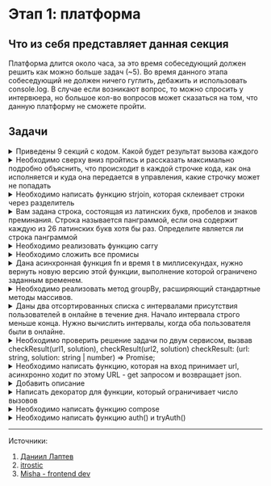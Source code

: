 # Этап 1: платформа

## Что из себя представляет данная секция 

Платформа длится около часа, за это время собеседующий должен решить как можно больше задач (~5). Во время данного этапа собеседующий не должен ничего гуглить, дебажить и использовать console.log. В случае если возникают вопрос, то можно спросить у интервюера, но большое кол-во вопросов может сказаться на том, что данную платформу не сможете пройти.

## Задачи

<details>
<summary>Приведены 9 секций с кодом. Какой будет результат вызова каждого</summary>

```js
// 1.
console.log(typeof []);

// 2.
console.log(typeof null);

// 3.
console.log(1 + "2");

// 4.
console.log("4" - 2);

// 5
const first = () => console.log("Один");
const second = () => console.log("Два");
const third = () => console.log("Три");

first();
setTimeout(second, 0);
third();

// 6
var a = 2;
var b = a;
b++

console.log(a);
console.log(b);

// 7
var c = [1, 2, 3]
var d = c;
d.push(4);
console.log(c);
console.log(d);

// 8
{
  console.log(i);
  var i = 10;
  console.log(i)
}

// 9
{
  console.log(i);
  const i = 10;
  console.log(i)
}
```
</details>

<details>
<summary>Необходимо сверху вниз пройтись и рассказать максимально подробно объяснить, что происходит в каждой строчке кода, как она исполняется и куда она передается в управления, какие строчку может не попадать</summary>

```js
Promise.resolve(1)
  .then((x) => x + 1)
  .then((x) => { throw x } )
  .then((x) => console.log(x))
  .catch((err) => console.log(err))
  .then(x => Promise.resolve(x))
  .catch((err) => console.log(err))
  .then((x) => console.log(x))

```


</details>

<details>
<summary>Необходимо написать функцию strjoin, которая склеивает строки через разделитель</summary>

```js
function strjoin() {
  // code here
}

console.log(strjoin('.', 'a', 'b', 'c')); // 'a.b.c.
console.log(strjoin('-', 'a', 'b', 'c', 'd', 'e', 'f')); // a-b-c-d-e-f

// Доп.вопрос, что вернет если мы добавим только разделитель
console.log(strjoin('.'));

// Напиши решение с помощью ЕС6, и до ЕС5;

// Что такое arguments

```
</details>

<details>
<summary>Вам задана строка, состоящая из латинских букв, пробелов и знаков преминания. Строка называется панграммой, если она содержит каждую из 26 латинских букв хотя бы раз. Определите является ли строка панграммой
</summary>

```js
const LETTERS = [
    "A", "B", "C", "D", "E",
    "F", "G", "H", "I", "J",
    "K", "L", "M", "N", "O", 
    "P", "Q", "R", "S", "T",
    "U", "V", "W", "X", "Y", 
    "Z"
]

function isPangram(text) {
    // your code her
}

console.log(isPangram('A pangram or holoalphabetic sentence is a sentence using every letter of a gived alphabet at least once'))
console.log(isPangram('Waltz, bad nymph, for quick jigs vex'))
```
</details>


<details>
<summary>Необходимо реализовать функцию carry</summary>

```js
function sum(a,b,c) {
  return a + b + c  
}

function curry(fn) {
  // TODO
}

carry(sum)(1, 2, 3);
curry(sum)(1, 2)(3);
curry(sum)(1)(2)(3);
```

</details>

<details>
<summary>Необходимо сложить все промисы</summary>


```js

function sumPromises(...promises) {
  // TODO  
}

// Пример использования
const promise1 = Promise.resolve(1);
const promise2 = Promise.resolve(2);

sumPromises(promise1, promise2).then(console.log); // 3
```

<details>
<summary>Ответ</summary>

```js
function sumPromises(...promises) {
  return Promise.all(promises)
    .then(results => results.reduce((sum, value) => sum + value, 0));
}
```

</details>
</details>
<details>
<summary>Дана асинхронная функция fn и время t в миллисекундах, нужно вернуть новую версию этой функции, выполнение которой ограничено заданным временем.
</summary>

Функция fn принимает аргументы, переданные в эту новую функцию.
  
Возвращаемая функция работает по следующим правилам: 
- если fn выполнится за заданное время t, то функция резолвит полученные данные;
- если fn не выполнился за заданное время t, то функция реджектит строку "Time limit exceeded"

```js
const timeLimited = function (fn, t) {
  // Your code
}
```

<details>
<summary>Ответ</summary>

```js
const timeLimited = function (fn, t) {
  return async function (...args) {
    // Обещание, которое сработает, если функция превысит лимит
    const timeoutPromise = new Promise((_, reject) => {
      setTimeout(() => reject("Time limit exceeded"), t);
    });

    // Запускаем fn с переданными аргументами
    const fnPromise = fn(...args);

    // Возвращаем результат того, кто быстрее завершится
    return Promise.race([fnPromise, timeoutPromise]);
  };
};
```

</details>
</details>

<details>
<summary>Необходимо реализовать метод groupBy, расширяющий стандартные методы массивов.</summary>

Метод должен возвращать сгруппированную версию массива - объект, в котором
каждый ключ является результатом выполнения переданной функции fn(arr[i]), а
каждое значение - массивом, содержащим все элементы исходного массива с этим 
ключом

```js

Array.prototype.groupBy


// Пример №1
const array1 = [
    { id: 1 },
    { id: 1 },
    { id: 3 }
]

const fn = (item) => item.id;

console.log(array1,groupBy(fn));
// {
//   1: [ {id: 1}, { id: 1 }]
//   2: [ {id: 2}]   
// }

// Пример №2
const array2 = [1, 2, 3];
console.log(array2.groupBy(String));
// {
//   "1": [1]
//   "2": [2]   
//   "3": [3]   
// }


// Пример №3
const array3 = [3.3, 0.5, 1.4];
console.log(array2.groupBy(Math.round));
// {
//   3: [3.3]
//   1: [0.5, 1.4]   
// }
```

</details>

<details>
<summary>Даны два отсортированных списка с интервалами присутствия пользователей в онлайне в течение дня. Начало интервала строго меньше конца. Нужно вычислить интервалы, когда оба пользователя были в онлайне.</summary>


```js
intersection(
    [(8, 12), (17, 22)],
    [(5, 11), (14, 18), (20, 23)]
) // [(8, 11), (17, 18), (20, 22)]

intersection(
    [(9, 15), (18, 21)],
    [(10, 14), (21, 22)]
) // [(10, 14)]

function intersection(user1, user2) {
  // your code here
}
```

</details>

<details>
<summary> Необходимо проверить решение задачи по двум сервисом, вызвав checkResult(url1, solution), checkResult(url2, solution) checkResult: (url: string, solution: string | number) => Promise<boolean>;</summary>

- Если оба запроса вернули true - вывести success;
- Если хоть один вернул false - вывести fail
- Если хоть один не ответил - вывести error;
- Если хоть один отвечает дольше 1 сек - вывести timeout


```js
import {checkResult} from 'myLib'

const solution = "Any answer";
const url1 = "yandex.ru";
const url2 = "google.com";

checkResult(url1, solution);
checkResult(url2, solution)
```
</details>

<details>
<summary>Необходимо написать функцию, которая на вход принимает url, асинхронно ходит по этому URL - get запросом и возвращает json.</summary>

Для получение данных использовать fetch. Можно использовать только Promise API. Если во время запроса произошла ошибка, то пробовать запросить еще 5 раз. Если в итоге информацию получить не удалось, вернуть ошибку "Заданный url недоступен

```js
function get(url) {
    // code here
}

get(url)
.then(res => console.log(res))
.catch(err => console.error(err))
```

</details>

<details>
<summary>Добавить описание</summary>

```js
function camelToSnake(text) {
  let result = '';
  
  for (let i = 0; i < text.length; i++) {
    const char = text[i];
    
    // Проверяем, является ли символ заглавной буквой
    if (char >= 'A' && char <= 'Z') {
      // Добавляем подчеркивание, если это не первый символ
      if (i !== 0) result += '_';
      result += char.toLowerCase();
    } else {
      result += char;
    }
  }
  
  return result;
}
```

</details>

<details>
<summary>Написать декоратор для функции, который ограничивает число вызовов</summary>

- callLimit(fn, limit, callback), принимает следующие аргументы:
- fn - функция, которую декодируем;
- limit - максимально число вызывов
- callback - вызывается, когда совершен последний вызов. Опционально
У вызываемой функции должен быть метод для перезагрузки счетчика в начальном положении

```js
function callLimit(fn, limit, callback) {
  let count = 0;

  function limitedFn(...args) {
    if (count < limit) {
      count++;
      fn(...args);

      if (count === limit && typeof callback === 'function') {
        callback();
      }
    }
  }

  limitedFn.reset = function() {
    count = 0;
  };

  return limitedFn;
}
```
</details>


<details>
<summary>Необходимо написать функцию compose</summary>

```js
const square = (x) => x * x;
const times2 = (x) => x * 2;
const sum = (a, b) => a + b;

console.log(compose(square, times2(2) === square(times(2))))
console.log(compose(square, times2, num)(3, 4) === square(times(sum(3, 4))))
```

</details>

<details>
<summary>Необходимо написать функцию auth() и tryAuth()</summary>

Функция `asyncAuth(callback)` принимает callback, в который может быть передана ошибка (первым аргументом) и данные с бекенда (вторым аргументом). 
`asyncAuth((error, data) => {})`

Вам нужно реализовать функцию `auth()`, которая вызывает `asyncAuth()`, но возвращает Promise

```js
function auth() {
  // asyncAuth((error, data) => {})`
}
// auth().then(data => ).catch(err => )
// await auth()
```

Функция tryAuth() использует auth() и в случае ошибки, совершает N дополнительных попыток. В случае, если все попытки провалились - вернуть последнюю ошибку

```js
async function tryAuth(n){
  try {

  } catch (err) {
    n -= 1;
    if (n === -1) err;
    return tryAuth(n) 
  }
}

```

</details>


--- 
Источники: 
1. [Даниил Лаптев](https://www.youtube.com/watch?v=CblVMItA3fM)
2. [itrostic](https://www.youtube.com/watch?v=jNgOQjznh-E)
3. [Misha - frontend dev](https://www.youtube.com/watch?v=0rZeskdTQRs)
